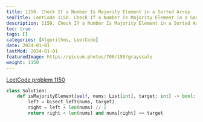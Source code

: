 ```yaml
---
title: 1150. Check If a Number Is Majority Element in a Sorted Array
seoTitle: LeetCode 1150. Check If a Number Is Majority Element in a Sorted Array | Python solution and explanation
description: 1150. Check If a Number Is Majority Element in a Sorted Array
toc: true
tags: []
categories: [Algorithms, LeetCode]
date: 2024-01-01
lastMod: 2024-01-01
featuredImage: https://picsum.photos/700/155?grayscale
weight: 1150
---
```


[LeetCode problem 1150](https://leetcode.com/problems/check-if-a-number-is-majority-element-in-a-sorted-array/)

```python
class Solution:
    def isMajorityElement(self, nums: List[int], target: int) -> bool:
        left = bisect_left(nums, target)
        right = left + len(nums) // 2
        return right < len(nums) and nums[right] == target

```
